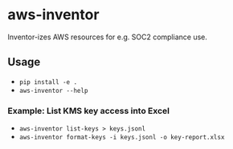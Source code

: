 # aws-inventor

Inventor-izes AWS resources for e.g. SOC2 compliance use.

## Usage

* `pip install -e .`
* `aws-inventor --help`

### Example: List KMS key access into Excel

* `aws-inventor list-keys > keys.jsonl`
* `aws-inventor format-keys -i keys.jsonl -o key-report.xlsx`
